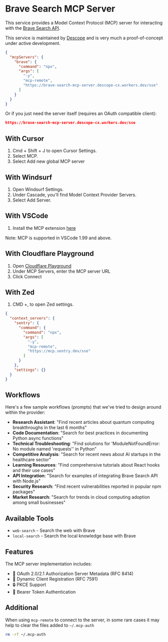 # Brave Search MCP Server

This service provides a Model Context Protocol (MCP) server for interacting with the [Brave Search API](https://brave.com/search/api/).

This service is maintained by [Descope](https://www.descope.com/) and is very much a proof-of-concept under active development.

```json
{
  "mcpServers": {
    "brave": {
      "command": "npx",
      "args": [
        "-y",
        "mcp-remote",
        "https://brave-search-mcp-server.descope-cx.workers.dev/sse"
      ]
    }
  }
}
```

Or if you just need the server itself (requires an OAuth compatible client):

```json
https://brave-search-mcp-server.descope-cx.workers.dev/sse
```

## With Cursor

1. Cmd + Shift + J to open Cursor Settings.
2. Select MCP.
3. Select Add new global MCP server

## With Windsurf

1. Open Windsurf Settings.
2. Under Cascade, you'll find Model Context Provider Servers.
3. Select Add Server.

## With VSCode

1. Install the MCP extension [here](vscode:mcp/install?name=Sentry&type=sse&url=https%3A%2F%2Fmcp.sentry.dev%2Fsse)

Note: MCP is supported in VSCode 1.99 and above.

## With Cloudflare Playground

1. Open [Cloudflare Playground](https://playground.ai.cloudflare.com/)
2. Under MCP Servers, enter the MCP server URL
3. Click Connect

## With Zed

1. CMD +, to open Zed settings.

```json
{
  "context_servers": {
    "sentry": {
      "command": {
        "command": "npx",
        "args": [
          "-y",
          "mcp-remote",
          "https://mcp.sentry.dev/sse"
        ]
      }
    },
    "settings": {}
  }
}
```

## Workflows

Here's a few sample workflows (prompts) that we've tried to design around within the provider:

- **Research Assistant**: "Find recent articles about quantum computing breakthroughs in the last 6 months"
- **Code Documentation**: "Search for best practices in documenting Python async functions"
- **Technical Troubleshooting**: "Find solutions for 'ModuleNotFoundError: No module named 'requests'' in Python"
- **Competitive Analysis**: "Search for recent news about AI startups in the healthcare sector"
- **Learning Resources**: "Find comprehensive tutorials about React hooks and their use cases"
- **API Integration**: "Search for examples of integrating Brave Search API with Node.js"
- **Security Research**: "Find recent vulnerabilities reported in popular npm packages"
- **Market Research**: "Search for trends in cloud computing adoption among small businesses"

## Available Tools

- `web-search` - Search the web with Brave
- `local-search` - Search the local knowledge base with Brave

## Features

The MCP server implementation includes:

- 🔐 OAuth 2.0/2.1 Authorization Server Metadata (RFC 8414)
- 🔑 Dynamic Client Registration (RFC 7591)
- 🔒 PKCE Support
- 📝 Bearer Token Authentication

## Additional

When using `mcp-remote` to connect to the server, in some rare cases it may help to clear the files added to `~/.mcp-auth`

```bash
rm -rf ~/.mcp-auth
```
